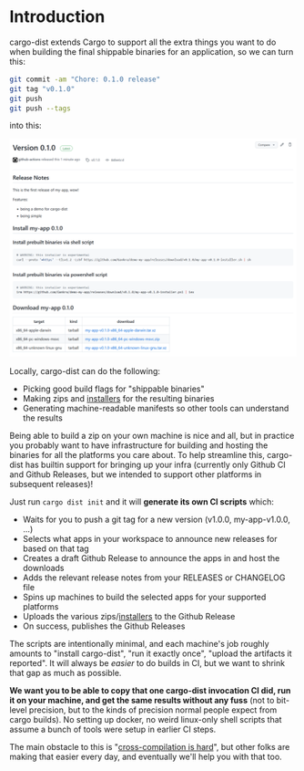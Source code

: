 # Introduction

cargo-dist extends Cargo to support all the extra things you want to do when building the final shippable binaries for an application, so we can turn this:

```sh
git commit -am "Chore: 0.1.0 release"
git tag "v0.1.0"
git push
git push --tags
```

into this:

![A Github Release for "my-app 0.1.0" with shell-script installers and tarballs of prebuilt binaries][simple-release]

Locally, cargo-dist can do the following:

* Picking good build flags for "shippable binaries"
* Making zips and [installers][] for the resulting binaries
* Generating machine-readable manifests so other tools can understand the results

Being able to build a zip on your own machine is nice and all, but in practice you probably want to have infrastructure for building and hosting the binaries for all the platforms you care about. To help streamline this, cargo-dist has builtin support for bringing up your infra (currently only Github CI and Github Releases, but we intended to support other platforms in subsequent releases)!

Just run `cargo dist init` and it will **generate its own CI scripts** which:

* Waits for you to push a git tag for a new version (v1.0.0, my-app-v1.0.0, ...)
* Selects what apps in your workspace to announce new releases for based on that tag
* Creates a draft Github Release to announce the apps in and host the downloads
* Adds the relevant release notes from your RELEASES or CHANGELOG file
* Spins up machines to build the selected apps for your supported platforms
* Uploads the various zips/[installers][] to the Github Release
* On success, publishes the Github Releases

The scripts are intentionally minimal, and each machine's job roughly amounts to "install cargo-dist", "run it exactly once", "upload the artifacts it reported". It will always be *easier* to do builds in CI, but we want to shrink that gap as much as possible.

**We want you to be able to copy that one cargo-dist invocation CI did, run it on your machine, and get the same results without any fuss** (not to bit-level precision, but to the kinds of precision normal people expect from cargo builds). No setting up docker, no weird linux-only shell scripts that assume a bunch of tools were setup in earlier CI steps.

The main obstacle to this is "[cross-compilation is hard][cross-comp]", but other folks are making that easier every day, and eventually we'll help you with that too.




[cross-comp]: https://github.com/axodotdev/cargo-dist/issues/74
[simple-release]: ./img/simple-github-release.png
[installers]: ./installers.md
